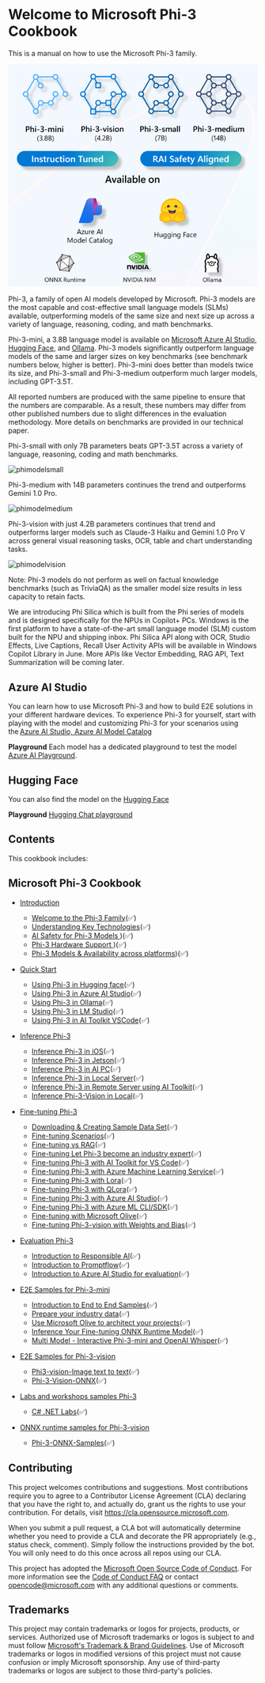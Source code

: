 # Welcome to Microsoft Phi-3 Cookbook

This is a manual on how to use the Microsoft Phi-3 family. 

![Phi3Family](/imgs/00/Phi3getstarted.png)

Phi-3, a family of open AI models developed by Microsoft. Phi-3 models are the most capable and cost-effective small language models (SLMs) available, outperforming models of the same size and next size up across a variety of language, reasoning, coding, and math benchmarks. 

Phi-3-mini, a 3.8B language model is available on [Microsoft Azure AI Studio](https://aka.ms/phi3-azure-ai), [Hugging Face](https://huggingface.co/collections/microsoft/phi-3-6626e15e9585a200d2d761e3), and [Ollama](https://ollama.com/library/phi3). Phi-3 models significantly outperform language models of the same and larger sizes on key benchmarks (see benchmark numbers below, higher is better). Phi-3-mini does better than models twice its size, and Phi-3-small and Phi-3-medium outperform much larger models, including GPT-3.5T.  

All reported numbers are produced with the same pipeline to ensure that the numbers are comparable. As a result, these numbers may differ from other published numbers due to slight differences in the evaluation methodology. More details on benchmarks are provided in our technical paper. 

Phi-3-small with only 7B parameters beats GPT-3.5T across a variety of language, reasoning, coding and math benchmarks. 

![phimodelsmall](/imgs/00/phi3small.png)

Phi-3-medium with 14B parameters continues the trend and outperforms Gemini 1.0 Pro. 

![phimodelmedium](/imgs/00/phi3medium.png)

Phi-3-vision with just 4.2B parameters continues that trend and outperforms larger models such as Claude-3 Haiku and Gemini 1.0 Pro V across general visual reasoning tasks, OCR, table and chart understanding tasks. 

![phimodelvision](/imgs/00/phi3vision.png)

Note: Phi-3 models do not perform as well on factual knowledge benchmarks (such as TriviaQA) as the smaller model size results in less capacity to retain facts. 

We are introducing Phi Silica which is built from the Phi series of models and is designed specifically for the NPUs in Copilot+ PCs. Windows is the first platform to have a state-of-the-art small language model (SLM) custom built for the NPU and shipping inbox. Phi Silica API along with OCR, Studio Effects, Live Captions, Recall User Activity APIs will be available in Windows Copilot Library in June. More APIs like Vector Embedding, RAG API, Text Summarization will be coming later. 

## Azure AI Studio

You can learn how to use Microsoft Phi-3 and how to build E2E solutions in your different hardware devices. To experience Phi-3 for yourself, start with playing with the model and customizing Phi-3 for your scenarios using the [Azure AI Studio, Azure AI Model Catalog](https://aka.ms/phi3-azure-ai)

**Playground**
Each model has a dedicated playground to test the model [Azure AI Playground](https://aka.ms/try-phi3).

## Hugging Face

You can also find the model on the [Hugging Face](https://huggingface.co/microsoft) 

**Playground**
 [Hugging Chat playground](https://huggingface.co/chat/models/microsoft/Phi-3-mini-4k-instruct)

## Contents

This cookbook includes:

## **Microsoft Phi-3 Cookbook**

* [Introduction]()
    * [Welcome to the Phi-3 Family](./md/01.Introduce/Phi3Family.md)(✅)
    * [Understanding Key Technologies](./md/01.Introduce/Understandingtech.md)(✅)
    * [AI Safety for Phi-3 Models ](./md/01.Introduce/AISafety.md))(✅)
    * [Phi-3 Hardware Support ](./md/01.Introduce/Hardwaresupport.md))(✅)
    * [Phi-3 Models & Availability across platforms](./md/01.Introduce/Edgeandcloud.md))(✅)
     
* [Quick Start]()
    * [Using Phi-3 in Hugging face](./md/02.QuickStart/Huggingface_QuickStart.md)(✅)
    * [Using Phi-3 in Azure AI Studio](./md/02.QuickStart/AzureAIStudio_QuickStart.md)(✅)
    * [Using Phi-3 in Ollama](./md/02.QuickStart/Ollama_QuickStart.md)(✅)
    * [Using Phi-3 in LM Studio](./md/02.QuickStart/LMStudio_QuickStart.md)(✅)
    * [Using Phi-3 in AI Toolkit VSCode](./md/02.QuickStart/AITookit_QuickStart.md)(✅)

* [Inference Phi-3](./md/03.Inference/overview.md)  
    * [Inference Phi-3 in iOS](./md/03.Inference/iOS_Inference.md)(✅)
    * [Inference Phi-3 in Jetson](./md/03.Inference/Jetson_Inference.md)(✅)
    * [Inference Phi-3 in AI PC](./md/03.Inference/AIPC_Inference.md)(✅)
    * [Inference Phi-3 in Local Server](./md/03.Inference/Local_Server_Inference.md)(✅)
    * [Inference Phi-3 in Remote Server using AI Toolkit](./md/03.Inference/Remote_Interence.md)(✅)
    * [Inference Phi-3-Vision in Local](./md/03.Inference/Vision_Inference.md)(✅)

* [Fine-tuning Phi-3]()
    * [Downloading & Creating Sample Data Set](./md/04.Fine-tuning/CreatingSampleData.md)(✅)
    * [Fine-tuning Scenarios](./md/04.Fine-tuning/FineTuning%20Scenarios.md)(✅)
    * [Fine-tuning vs RAG](./md/04.Fine-tuning/FineTuning%20vs%20RAG.md)(✅)
    * [Fine-tuning Let Phi-3 become an industry expert](./md/04.Fine-tuning/LetPhi3gotoIndustriy.md)(✅)
    * [Fine-tuning Phi-3 with AI Toolkit for VS Code](./md/04.Fine-tuning/Finetuning_VSCodeaitoolkit.md)(✅)
    * [Fine-tuning Phi-3 with Azure Machine Learning Service](./md/04.Fine-tuning/Introduce_AzureML.md)(✅)
    * [Fine-tuning Phi-3 with Lora](./md/04.Fine-tuning/FineTuning_Lora.md)(✅)
    * [Fine-tuning Phi-3 with QLora](./md/04.Fine-tuning/FineTuning_Qlora.md)(✅)
    * [Fine-tuning Phi-3 with Azure AI Studio](./md/04.Fine-tuning/FineTuning_AIStudio.md)(✅)
    * [Fine-tuning Phi-3 with Azure ML CLI/SDK](./md/04.Fine-tuning/FineTuning_MLSDK.md)(✅)
    * [Fine-tuning with Microsoft Olive](./md/04.Fine-tuning/FineTuning_MicrosotOlive.md)(✅)
    * [Fine-tuning Phi-3-vision with Weights and Bias](./md/04.Fine-tuning/FineTuning_Phi-3-visionWandB.md)(✅)

* [Evaluation Phi-3]()
    * [Introduction to Responsible AI](./md/05.Evaluation/ResponsibleAI.md)(✅)
    * [Introduction to Promptflow](./md/05.Evaluation/Promptflow.md)(✅)
    * [Introduction to Azure AI Studio for evaluation](./md/05.Evaluation/AzureAIStudio.md)(✅)

* [E2E Samples for Phi-3-mini]()
    * [Introduction to End to End Samples](./md/06.E2ESamples/E2E_Introduction.md)(✅)
    * [Prepare your industry data](./md/06.E2ESamples/E2E_Datasets.md)(✅)
    * [Use Microsoft Olive to architect your projects](./md/06.E2ESamples/E2E_LoRA&QLoRA_Config_With_Olive.md)(✅)
    * [Inference Your Fine-tuning ONNX Runtime Model](./md/06.E2ESamples/E2E_Inference_ORT.md)(✅)
    * [Multi Model - Interactive Phi-3-mini and OpenAI Whisper](./md/06.E2ESamples/E2E_Phi-3-vision%20with%20whisper.md)(✅)

* [E2E Samples for Phi-3-vision]()
    * [Phi3-vision-Image text to text](./md/06.E2ESamples/E2E_Phi-3-vision-image-text-to-text-online-endpoint.ipynb)(✅)
    * [Phi-3-Vision-ONNX](https://onnxruntime.ai/docs/genai/tutorials/phi3-v.html)(✅)

* [Labs and workshops samples Phi-3]()
    * [C# .NET Labs](./md/07.Labs/Csharp/csharplabs.md)(✅)
    
* [ONNX runtime samples for Phi-3-vision]()
    * [Phi-3-ONNX-Samples](https://onnxruntime.ai/docs/genai/tutorials/phi3-python.html)(✅)


## Contributing

This project welcomes contributions and suggestions.  Most contributions require you to agree to a
Contributor License Agreement (CLA) declaring that you have the right to, and actually do, grant us
the rights to use your contribution. For details, visit https://cla.opensource.microsoft.com.

When you submit a pull request, a CLA bot will automatically determine whether you need to provide
a CLA and decorate the PR appropriately (e.g., status check, comment). Simply follow the instructions
provided by the bot. You will only need to do this once across all repos using our CLA.

This project has adopted the [Microsoft Open Source Code of Conduct](https://opensource.microsoft.com/codeofconduct/).
For more information see the [Code of Conduct FAQ](https://opensource.microsoft.com/codeofconduct/faq/) or
contact [opencode@microsoft.com](mailto:opencode@microsoft.com) with any additional questions or comments.

## Trademarks

This project may contain trademarks or logos for projects, products, or services. Authorized use of Microsoft 
trademarks or logos is subject to and must follow 
[Microsoft's Trademark & Brand Guidelines](https://www.microsoft.com/en-us/legal/intellectualproperty/trademarks/usage/general).
Use of Microsoft trademarks or logos in modified versions of this project must not cause confusion or imply Microsoft sponsorship.
Any use of third-party trademarks or logos are subject to those third-party's policies.
